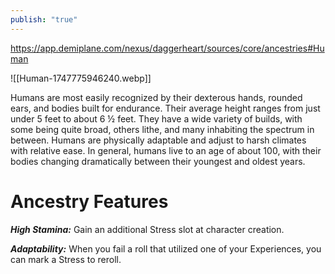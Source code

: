 ```yaml
---
publish: "true"
---
```

https://app.demiplane.com/nexus/daggerheart/sources/core/ancestries#Human

![[Human-1747775946240.webp]]

Humans are most easily recognized by their dexterous hands, rounded ears, and bodies built for endurance. Their average height ranges from just under 5 feet to about 6 ½ feet. They have a wide variety of builds, with some being quite broad, others lithe, and many inhabiting the spectrum in between. Humans are physically adaptable and adjust to harsh climates with relative ease. In general, humans live to an age of about 100, with their bodies changing dramatically between their youngest and oldest years.

# Ancestry Features

***High Stamina:*** Gain an additional Stress slot at character creation.

***Adaptability:*** When you fail a roll that utilized one of your Experiences, you can mark a Stress to reroll.
